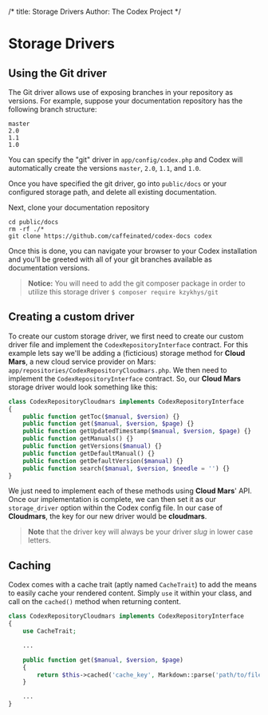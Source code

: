 /*
title:  Storage Drivers
Author: The Codex Project
*/

# Storage Drivers

## Using the Git driver

The Git driver allows use of exposing branches in your repository as versions. For example, suppose your documentation repository has the following branch structure:

```
master
2.0
1.1
1.0
```

You can specify the "git" driver in `app/config/codex.php` and Codex will automatically create the versions `master`, `2.0`, `1.1`, and `1.0`.

Once you have specified the git driver, go into `public/docs` or your configured storage path, and delete all existing documentation.

Next, clone your documentation repository

```
cd public/docs
rm -rf ./*
git clone https://github.com/caffeinated/codex-docs codex
```

Once this is done, you can navigate your browser to your Codex installation and you'll be greeted with all of your git branches available as documentation versions.

> **Notice:** You will need to add the git composer package in order to utilize this storage driver `$ composer require kzykhys/git`

## Creating a custom driver
To create our custom storage driver, we first need to create our custom driver file and implement the `CodexRepositoryInterface` contract. For this example lets say we'll be adding a (ficticious) storage method for **Cloud Mars**, a new cloud service provider on Mars: `app/repositories/CodexRepositoryCloudmars.php`. We then need to implement the `CodexRepositoryInterface` contract. So, our **Cloud Mars** storage driver would look something like this:

```php
class CodexRepositoryCloudmars implements CodexRepositoryInterface
{
	public function getToc($manual, $version) {}
	public function get($manual, $version, $page) {}
	public function getUpdatedTimestamp($manual, $version, $page) {}
	public function getManuals() {}
	public function getVersions($manual) {}
	public function getDefaultManual() {}
	public function getDefaultVersion($manual) {}
	public function search($manual, $version, $needle = '') {}
}
```

We just need to implement each of these methods using **Cloud Mars**' API. Once our implementation is complete, we can then set it as our `storage_driver` option within the Codex config file. In our case of **Cloudmars**, the key for our new driver would be **cloudmars**.

> **Note** that the driver key will always be your driver *slug* in lower case letters.


## Caching
Codex comes with a cache trait (aptly named `CacheTrait`) to add the means to easily cache your rendered content. Simply `use` it within your class, and call on the `cached()` method when returning content.

```php
class CodexRepositoryCloudmars implements CodexRepositoryInterface
{
	use CacheTrait;

	...

	public function get($manual, $version, $page)
	{
		return $this->cached('cache_key', Markdown::parse('path/to/file.md'));
	}

	...
}
```